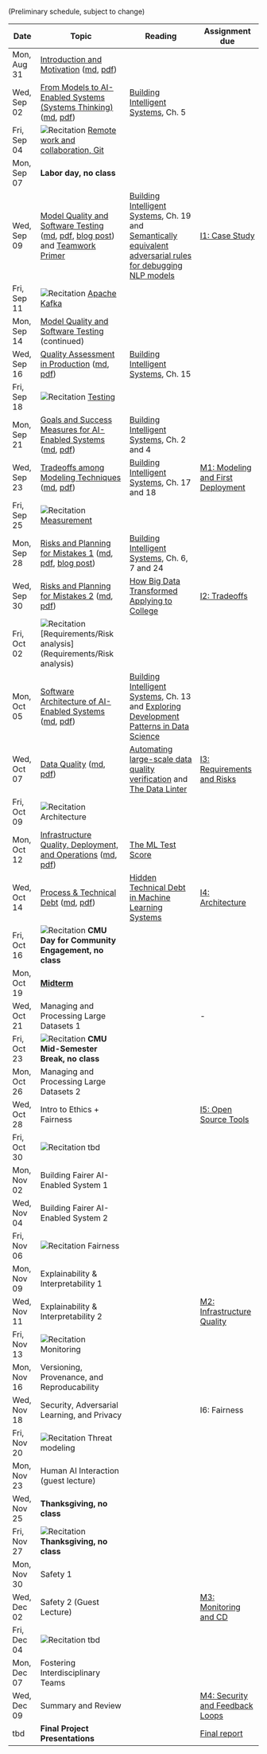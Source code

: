 
(Preliminary schedule, subject to change)


| Date  | Topic | Reading | Assignment due |
| -     | -     | -       | -              |
| Mon, Aug 31 | [Introduction and Motivation](https://ckaestne.github.io/seai/F2020/slides/01_introduction/intro.html#/) ([md](https://github.com/ckaestne/seai/blob/F2020/lectures/01_introduction/intro.md), [pdf](https://ckaestne.github.io/seai/F2020/slides/01_introduction/intro.pdf)) | |  |
| Wed, Sep 02 | [From Models to AI-Enabled Systems (Systems Thinking)](https://ckaestne.github.io/seai/F2020/slides/02_systems/systems.html#/) ([md](https://github.com/ckaestne/seai/blob/F2020/lectures/02_systems/systems.md), [pdf](https://ckaestne.github.io/seai/F2020/slides/02_systems/systems.pdf)) | [Building Intelligent Systems](https://cmu.primo.exlibrisgroup.com/permalink/01CMU_INST/6lpsnm/alma991019649190004436), Ch. 5 |  |
| Fri, Sep 04 | ![Recitation](https://img.shields.io/badge/-rec-Yellow.svg) [Remote work and collaboration, Git](https://github.com/ckaestne/seai/blob/F2020/recitations/Recitation_1_Git.pdf) | |  |
| Mon, Sep 07 | **Labor day, no class** | |  |
| Wed, Sep 09 | [Model Quality and Software Testing](https://ckaestne.github.io/seai/F2020/slides/03_modelquality/modelquality.html#/) ([md](https://github.com/ckaestne/seai/blob/F2020/lectures/03_modelquality/modelquality.md), [pdf](https://ckaestne.github.io/seai/F2020/slides/03_modelquality/modelquality.pdf), [blog post](https://medium.com/@ckaestne/a-software-testing-view-on-machine-learning-model-quality-d508cb9e20a6)) and [Teamwork Primer](https://ckaestne.github.io/seai/F2020/slides/03_modelquality/teams.html#/) | [Building Intelligent Systems](https://cmu.primo.exlibrisgroup.com/permalink/01CMU_INST/6lpsnm/alma991019649190004436), Ch. 19 and [Semantically equivalent adversarial rules for debugging NLP models](https://www.aclweb.org/anthology/P18-1079.pdf) | [I1: Case Study](https://github.com/ckaestne/seai/blob/F2020/assignments/I1_case_study.md) |
| Fri, Sep 11 | ![Recitation](https://img.shields.io/badge/-rec-Yellow.svg) [Apache Kafka](https://github.com/ckaestne/seai/blob/F2020/recitations/Recitation_2_Kafka.pdf) | |  |
| Mon, Sep 14 | [Model Quality and Software Testing](https://ckaestne.github.io/seai/F2020/slides/03_modelquality/modelquality.html#/) (continued) |  |  |
| Wed, Sep 16 | [Quality Assessment in Production](https://ckaestne.github.io/seai/F2020/slides/04_qainproduction/qainproduction.html#/) ([md](https://github.com/ckaestne/seai/blob/F2020/lectures/04_qainproduction/qainproduction.md), [pdf](https://ckaestne.github.io/seai/F2020/slides/04_qainproduction/qainproduction.pdf)) | [Building Intelligent Systems](https://cmu.primo.exlibrisgroup.com/permalink/01CMU_INST/6lpsnm/alma991019649190004436), Ch. 15 |  |
| Fri, Sep 18 | ![Recitation](https://img.shields.io/badge/-rec-Yellow.svg) [Testing](https://github.com/ckaestne/seai/blob/F2020/recitations/Recitation_3_Testing.pdf) | |  |
| Mon, Sep 21 | [Goals and Success Measures for AI-Enabled Systems](https://ckaestne.github.io/seai/F2020/slides/06_goals/goals.html) ([md](https://github.com/ckaestne/seai/blob/F2020/lectures/06_goals/goals.md), [pdf](https://ckaestne.github.io/seai/F2020/slides/06_goals/goals.pdf)) | [Building Intelligent Systems](https://cmu.primo.exlibrisgroup.com/permalink/01CMU_INST/6lpsnm/alma991019649190004436), Ch. 2 and 4 |  |
| Wed, Sep 23 | [Tradeoffs among Modeling Techniques](https://ckaestne.github.io/seai/F2020/slides/07_tradeoffs/tradeoffs.html) ([md](https://github.com/ckaestne/seai/blob/F2020/lectures/07_tradeoffs/tradeoffs.md), [pdf](https://ckaestne.github.io/seai/F2020/slides/07_tradeoffs/tradeoffs.pdf)) | [Building Intelligent Systems](https://cmu.primo.exlibrisgroup.com/permalink/01CMU_INST/6lpsnm/alma991019649190004436), Ch. 17 and 18 | [M1: Modeling and First Deployment](https://github.com/ckaestne/seai/blob/F2020/assignments/project.md) |
| Fri, Sep 25 | ![Recitation](https://img.shields.io/badge/-rec-Yellow.svg) [Measurement](https://github.com/ckaestne/seai/blob/F2020/recitations/Recitation_4_Measurement.pdf) | |  |
| Mon, Sep 28 | [Risks and Planning for Mistakes 1](https://ckaestne.github.io/seai/F2020/slides/08_risks/risks.html) ([md](https://github.com/ckaestne/seai/blob/F2020/lectures/08_risks/risks.md), [pdf](https://ckaestne.github.io/seai/F2020/slides/08_risks/risks.pdf), [blog post](https://medium.com/@ckaestne/the-world-and-the-machine-and-responsible-machine-learning-1ae72353c5ae)) | [Building Intelligent Systems](https://cmu.primo.exlibrisgroup.com/permalink/01CMU_INST/6lpsnm/alma991019649190004436), Ch. 6, 7 and 24 |  |
| Wed, Sep 30 | [Risks and Planning for Mistakes 2](https://ckaestne.github.io/seai/F2020/slides/09_risks_ii/risks_ii.html) ([md](https://github.com/ckaestne/seai/blob/F2020/lectures/09_risks_ii/risks_ii.md), [pdf](https://ckaestne.github.io/seai/F2020/slides/09_risks_ii/risks_ii.pdf)) | [How Big Data Transformed Applying to College](https://slate.com/business/2016/09/how-big-data-made-applying-to-college-tougher-crueler-and-more-expensive.html) | [I2: Tradeoffs](https://github.com/ckaestne/seai/blob/F2020/assignments/I2_tradeoffs.md) |
| Fri, Oct 02 | ![Recitation](https://img.shields.io/badge/-rec-Yellow.svg) [Requirements/Risk analysis](Requirements/Risk analysis) | |  |
| Mon, Oct 05 | [Software Architecture of AI-Enabled Systems](https://ckaestne.github.io/seai/F2020/slides/10_architecture/architecture.html) ([md](https://github.com/ckaestne/seai/blob/F2020/lectures/10_architecture/architecture.md), [pdf](https://ckaestne.github.io/seai/F2020/slides/10_architecture/architecture.pdf)) | [Building Intelligent Systems](https://cmu.primo.exlibrisgroup.com/permalink/01CMU_INST/6lpsnm/alma991019649190004436), Ch. 13 and [Exploring Development Patterns in Data Science](https://www.theorylane.com/2017/10/20/some-development-patterns-in-data-science/) |  |
| Wed, Oct 07 | [Data Quality](https://ckaestne.github.io/seai/F2020/slides/11_dataquality/dataquality.html) ([md](https://github.com/ckaestne/seai/blob/F2020/lectures/11_dataquality/dataquality.md), [pdf](https://ckaestne.github.io/seai/F2020/slides/11_dataquality/dataquality.pdf)) | [Automating large-scale data quality verification](http://www.vldb.org/pvldb/vol11/p1781-schelter.pdf) and [The Data Linter](http://learningsys.org/nips17/assets/papers/paper_19.pdf) | [I3: Requirements and Risks](https://github.com/ckaestne/seai/blob/F2020/assignments/I3_requirements_risks.md) |
| Fri, Oct 09 | ![Recitation](https://img.shields.io/badge/-rec-Yellow.svg) Architecture | |  |
| Mon, Oct 12 | [Infrastructure Quality, Deployment, and Operations](https://ckaestne.github.io/seai/F2020/12_infrastructurequality/infrastructurequality.html) ([md](https://github.com/ckaestne/seai/blob/F2020/lectures/12_infrastructurequality/infrastructurequality.md), [pdf](https://ckaestne.github.io/seai/F2020/slides/12_infrastructurequality/infrastructurequality.pdf)) | [The ML Test Score](https://research.google.com/pubs/archive/46555.pdf) |  |
| Wed, Oct 14 | [Process & Technical Debt](https://ckaestne.github.io/seai/F2020/slides/05_process/process.html#/) ([md](https://github.com/ckaestne/seai/blob/F2020/lectures/05_process/process.md), [pdf](https://ckaestne.github.io/seai/F2020/slides/05_process/process.pdf)) | [Hidden Technical Debt in Machine Learning Systems](http://papers.nips.cc/paper/5656-hidden-technical-debt-in-machine-learning-systems.pdf) | [I4: Architecture](https://github.com/ckaestne/seai/blob/F2020/assignments/I4_architecture.md) |
| Fri, Oct 16 | ![Recitation](https://img.shields.io/badge/-rec-Yellow.svg) **CMU Day for Community Engagement, no class** | |  |
| Mon, Oct 19 | [**Midterm**](https://github.com/ckaestne/seai/tree/F2020/exams) | |  |
| Wed, Oct 21 | Managing and Processing Large Datasets 1 | | - |
| Fri, Oct 23 | ![Recitation](https://img.shields.io/badge/-rec-Yellow.svg) **CMU Mid-Semester Break, no class** | |  |
| Mon, Oct 26 | Managing and Processing Large Datasets 2 | |  |
| Wed, Oct 28 | Intro to Ethics + Fairness | | [I5: Open Source Tools](https://github.com/ckaestne/seai/blob/F2020/assignments/I5_se4ai_tools.md) |
| Fri, Oct 30 | ![Recitation](https://img.shields.io/badge/-rec-Yellow.svg) tbd | |  |
| Mon, Nov 02 | Building Fairer AI-Enabled System 1 | |  |
| Wed, Nov 04 | Building Fairer AI-Enabled System 2 | |  |
| Fri, Nov 06 | ![Recitation](https://img.shields.io/badge/-rec-Yellow.svg) Fairness | |  |
| Mon, Nov 09 | Explainability & Interpretability 1  | |  |
| Wed, Nov 11 | Explainability & Interpretability 2 | | [M2: Infrastructure Quality](https://github.com/ckaestne/seai/blob/F2020/assignments/project.md) |
| Fri, Nov 13 | ![Recitation](https://img.shields.io/badge/-rec-Yellow.svg) Monitoring | |  |
| Mon, Nov 16 | Versioning, Provenance, and Reproducability | |  |
| Wed, Nov 18 | Security, Adversarial Learning, and Privacy | | I6: Fairness |
| Fri, Nov 20 | ![Recitation](https://img.shields.io/badge/-rec-Yellow.svg) Threat modeling | |  |
| Mon, Nov 23 | Human AI Interaction (guest lecture) | |  |
| Wed, Nov 25 | **Thanksgiving, no class** | |  |
| Fri, Nov 27 | ![Recitation](https://img.shields.io/badge/-rec-Yellow.svg) **Thanksgiving, no class** | |  |
| Mon, Nov 30 | Safety 1 | |  |
| Wed, Dec 02 | Safety 2 (Guest Lecture) | | [M3: Monitoring and CD](https://github.com/ckaestne/seai/blob/F2020/assignments/project.md) |
| Fri, Dec 04 | ![Recitation](https://img.shields.io/badge/-rec-Yellow.svg) tbd | |  |
| Mon, Dec 07 | Fostering Interdisciplinary Teams | |  |
| Wed, Dec 09 | Summary and Review | | [M4: Security and Feedback Loops](https://github.com/ckaestne/seai/blob/F2020/assignments/project.md) |
| tbd | **Final Project Presentations** | | [Final report](https://github.com/ckaestne/seai/blob/F2020/assignments/project.md) |



